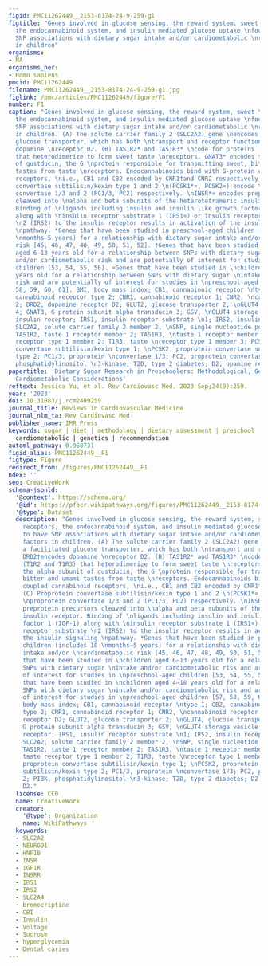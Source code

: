 ```yaml
---
figid: PMC11262449__2153-8174-24-9-259-g1
figtitle: "Genes involved in glucose sensing, the reward system, sweet \ntaste receptors,
  the endocannabinoid system, and insulin mediated glucose uptake \nfound to have
  SNP associations with dietary sugar intake and/or cardiometabolic \nrisk factors
  in children"
organisms:
- NA
organisms_ner:
- Homo sapiens
pmcid: PMC11262449
filename: PMC11262449__2153-8174-24-9-259-g1.jpg
figlink: /pmc/articles/PMC11262449/figure/F1
number: F1
caption: "Genes involved in glucose sensing, the reward system, sweet \ntaste receptors,
  the endocannabinoid system, and insulin mediated glucose uptake \nfound to have
  SNP associations with dietary sugar intake and/or cardiometabolic \nrisk factors
  in children. (A) The solute carrier family 2 (SLC2A2) gene \nencodes GLUT2†, a facilitated
  glucose transporter, which has both \ntransport and receptor functions. DRD2†encodes
  dopamine \nreceptor D2. (B) TAS1R2* and TAS1R3* \ncode for proteins (T1R2 and T1R3)
  that heterodimerize to form sweet taste \nreceptors. GNAT3* encodes the alpha subunit
  of gustducin, the G \nprotein responsible for transmitting sweet, bitter and umami
  tastes from taste \nreceptors. Endocannabinoids bind with G-protein coupled cannabinoid
  receptors, \ni.e., CB1 and CB2 encoded by CNR1†and CNR2 respectively. (C) Proprotein
  convertase subtilisin/kexin type 1 and 2 \n(PCSK1*¤, PCSK2¤) encode \nproprotein
  convertase 1/3 and 2 (PC1/3, PC2) respectively. \nINSR*¤ encodes preprotein precursors
  cleaved into \nalpha and beta subunits of the heterotetrameric insulin receptor.
  Binding of \nligands including insulin and insulin like growth factor 1 (IGF-1)
  along with \ninsulin receptor substrate 1 (IRS1¤) or insulin receptor substrate
  \n2 (IRS2) to the insulin receptor results in activation of the insulin signaling
  \npathway. *Genes that have been studied in preschool-aged children (includes 18
  \nmonths–5 years) for a relationship with dietary sugar intake and/or \ncardiometabolic
  risk [45, 46, 47, 48, 49, 50, 51, 52]. †Genes that have been studied in \nchildren
  aged 6–13 years old for a relationship between SNPs with dietary sugar \nintake
  and/or cardiometabolic risk and are potentially of interest for studies in \npreschool-aged
  children [53, 54, 55, 56]. ¤Genes that have been studied in \nchildren aged 4–18
  years old for a relationship between SNPs with dietary sugar \nintake and/or cardiometabolic
  risk and are potentially of interest for studies in \npreschool-aged children [57,
  58, 59, 60, 61]. BMI, body mass index; CB1, cannabinoid receptor \ntype 1; CB2,
  cannabinoid receptor type 2; CNR1, cannabinoid receptor 1; CNR2, \ncannabinoid receptor
  2; DRD2, dopamine receptor D2; GLUT2, glucose transporter 2; \nGLUT4, glucose transporter
  4; GNAT3, G protein subunit alpha transducin 3; GSV, \nGLUT4 storage vesicle; INSR,
  insulin receptor; IRS1, insulin receptor substrate \n1; IRS2, insulin receptor substrate;
  SLC2A2, solute carrier family 2 member 2, \nSNP, single nucleotide polymorphism;
  TAS1R2, taste 1 receptor member 2; TAS1R3, \ntaste 1 receptor member 3; T1R2, taste
  receptor type 1 member 2; T1R3, taste \nreceptor type 1 member 3; PCSK1, proprotein
  convertase subtilisin/kexin type 1; \nPCSK2, proprotein convertase subtilisin/kexin
  type 2; PC1/3, proprotein \nconvertase 1/3; PC2, proprotein convertase 2; PI3K,
  phosphatidylinositol \n3-kinase; T2D, type 2 diabetes; D2, opamine receptor D2."
papertitle: 'Dietary Sugar Research in Preschoolers: Methodological, Genetic, and
  Cardiometabolic Considerations'
reftext: Jessica Yu, et al. Rev Cardiovasc Med. 2023 Sep;24(9):259.
year: '2023'
doi: 10.31083/j.rcm2409259
journal_title: Reviews in Cardiovascular Medicine
journal_nlm_ta: Rev Cardiovasc Med
publisher_name: IMR Press
keywords: sugar | diet | methodology | dietary assessment | preschool | children |
  cardiometabolic | genetics | recommendation
automl_pathway: 0.960731
figid_alias: PMC11262449__F1
figtype: Figure
redirect_from: /figures/PMC11262449__F1
ndex: ''
seo: CreativeWork
schema-jsonld:
  '@context': https://schema.org/
  '@id': https://pfocr.wikipathways.org/figures/PMC11262449__2153-8174-24-9-259-g1.html
  '@type': Dataset
  description: "Genes involved in glucose sensing, the reward system, sweet \ntaste
    receptors, the endocannabinoid system, and insulin mediated glucose uptake \nfound
    to have SNP associations with dietary sugar intake and/or cardiometabolic \nrisk
    factors in children. (A) The solute carrier family 2 (SLC2A2) gene \nencodes GLUT2†,
    a facilitated glucose transporter, which has both \ntransport and receptor functions.
    DRD2†encodes dopamine \nreceptor D2. (B) TAS1R2* and TAS1R3* \ncode for proteins
    (T1R2 and T1R3) that heterodimerize to form sweet taste \nreceptors. GNAT3* encodes
    the alpha subunit of gustducin, the G \nprotein responsible for transmitting sweet,
    bitter and umami tastes from taste \nreceptors. Endocannabinoids bind with G-protein
    coupled cannabinoid receptors, \ni.e., CB1 and CB2 encoded by CNR1†and CNR2 respectively.
    (C) Proprotein convertase subtilisin/kexin type 1 and 2 \n(PCSK1*¤, PCSK2¤) encode
    \nproprotein convertase 1/3 and 2 (PC1/3, PC2) respectively. \nINSR*¤ encodes
    preprotein precursors cleaved into \nalpha and beta subunits of the heterotetrameric
    insulin receptor. Binding of \nligands including insulin and insulin like growth
    factor 1 (IGF-1) along with \ninsulin receptor substrate 1 (IRS1¤) or insulin
    receptor substrate \n2 (IRS2) to the insulin receptor results in activation of
    the insulin signaling \npathway. *Genes that have been studied in preschool-aged
    children (includes 18 \nmonths–5 years) for a relationship with dietary sugar
    intake and/or \ncardiometabolic risk [45, 46, 47, 48, 49, 50, 51, 52]. †Genes
    that have been studied in \nchildren aged 6–13 years old for a relationship between
    SNPs with dietary sugar \nintake and/or cardiometabolic risk and are potentially
    of interest for studies in \npreschool-aged children [53, 54, 55, 56]. ¤Genes
    that have been studied in \nchildren aged 4–18 years old for a relationship between
    SNPs with dietary sugar \nintake and/or cardiometabolic risk and are potentially
    of interest for studies in \npreschool-aged children [57, 58, 59, 60, 61]. BMI,
    body mass index; CB1, cannabinoid receptor \ntype 1; CB2, cannabinoid receptor
    type 2; CNR1, cannabinoid receptor 1; CNR2, \ncannabinoid receptor 2; DRD2, dopamine
    receptor D2; GLUT2, glucose transporter 2; \nGLUT4, glucose transporter 4; GNAT3,
    G protein subunit alpha transducin 3; GSV, \nGLUT4 storage vesicle; INSR, insulin
    receptor; IRS1, insulin receptor substrate \n1; IRS2, insulin receptor substrate;
    SLC2A2, solute carrier family 2 member 2, \nSNP, single nucleotide polymorphism;
    TAS1R2, taste 1 receptor member 2; TAS1R3, \ntaste 1 receptor member 3; T1R2,
    taste receptor type 1 member 2; T1R3, taste \nreceptor type 1 member 3; PCSK1,
    proprotein convertase subtilisin/kexin type 1; \nPCSK2, proprotein convertase
    subtilisin/kexin type 2; PC1/3, proprotein \nconvertase 1/3; PC2, proprotein convertase
    2; PI3K, phosphatidylinositol \n3-kinase; T2D, type 2 diabetes; D2, opamine receptor
    D2."
  license: CC0
  name: CreativeWork
  creator:
    '@type': Organization
    name: WikiPathways
  keywords:
  - SLC2A2
  - NEUROD1
  - HNF1B
  - INSR
  - IGF1R
  - INSRR
  - IRS1
  - IRS2
  - SLC2A4
  - bromocriptine
  - CBI
  - Insulin
  - Voltage
  - Sucrose
  - hyperglycemia
  - Dental caries
---
```

